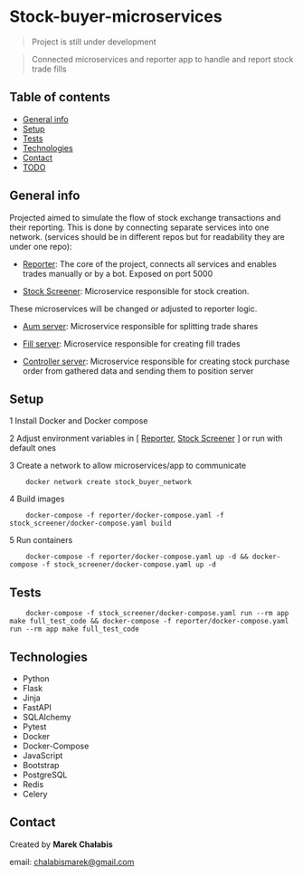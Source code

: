 # Stock-buyer-microservices

> Project is still under development

> Connected microservices and reporter app to handle and report stock trade fills

## Table of contents

- [General info](#general-info)
- [Setup](#setup)
- [Tests](#tests)
- [Technologies](#technologies)
- [Contact](#contact)
- [TODO](#todo)

## General info

Projected aimed to simulate the flow of stock exchange transactions and their reporting.
This is done by connecting separate services into one network.
(services should be in different repos but for readability they are under one repo):

- [Reporter](reporter): The core of the project, 
connects all services and enables trades manually or by a bot. Exposed on port 5000

- [Stock Screener](stock_screener): Microservice responsible for stock creation.

These microservices will be changed or adjusted to reporter logic.

- [Aum server](aum_server): Microservice responsible for splitting trade shares

- [Fill server](fill_server): Microservice responsible for creating fill trades

- [Controller server](controller_server): Microservice responsible for creating stock 
purchase order from gathered data and sending them to position server

## Setup

1 Install Docker and Docker compose

2 Adjust environment variables in [
    [Reporter](reporter/config/environment_variables/),
    [Stock Screener](stock_screener/config/environment_variables/)
] or run with default ones

3 Create a network to allow microservices/app to communicate

```
    docker network create stock_buyer_network
```

4 Build images
```
    docker-compose -f reporter/docker-compose.yaml -f stock_screener/docker-compose.yaml build
```

5 Run containers
```
    docker-compose -f reporter/docker-compose.yaml up -d && docker-compose -f stock_screener/docker-compose.yaml up -d
```

## Tests
```
    docker-compose -f stock_screener/docker-compose.yaml run --rm app make full_test_code && docker-compose -f reporter/docker-compose.yaml run --rm app make full_test_code
```

## Technologies

- Python
- Flask
- Jinja
- FastAPI 
- SQLAlchemy 
- Pytest
- Docker
- Docker-Compose
- JavaScript
- Bootstrap
- PostgreSQL
- Redis
- Celery

## Contact

Created by <b>Marek Chałabis</b> 

email: chalabismarek@gmail.com
